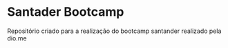 # Santader Bootcamp

Repositório criado para a realização do bootcamp santander realizado pela dio.me

